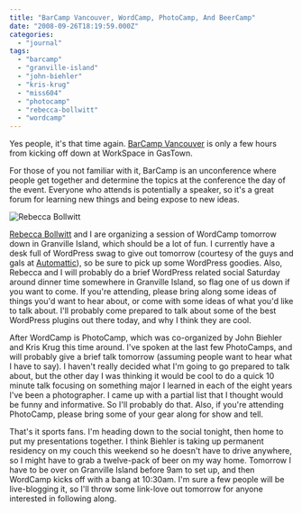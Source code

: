 ```yaml
---
title: "BarCamp Vancouver, WordCamp, PhotoCamp, And BeerCamp"
date: "2008-09-26T18:19:59.000Z"
categories: 
  - "journal"
tags: 
  - "barcamp"
  - "granville-island"
  - "john-biehler"
  - "kris-krug"
  - "miss604"
  - "photocamp"
  - "rebecca-bollwitt"
  - "wordcamp"
---
```


Yes people, it's that time again. [BarCamp Vancouver](http://barcamp.org/BarCampVancouver2008) is only a few hours from kicking off down at WorkSpace in GasTown.

For those of you not familiar with it, BarCamp is an unconference where people get together and determine the topics at the conference the day of the event. Everyone who attends is potentially a speaker, so it's a great forum for learning new things and being expose to new ideas.

![Rebecca Bollwitt](http://farm2.static.flickr.com/1087/1165392540_e0834fbfee.jpg?v=0)

[Rebecca Bollwitt](http://miss604.com) and I are organizing a session of WordCamp tomorrow down in Granville Island, which should be a lot of fun. I currently have a desk full of WordPress swag to give out tomorrow (courtesy of the guys and gals at [Automattic](http://automattic.com)), so be sure to pick up some WordPress goodies. Also, Rebecca and I will probably do a brief WordPress related social Saturday around dinner time somewhere in Granville Island, so flag one of us down if you want to come. If you're attending, please bring along some ideas of things you'd want to hear about, or come with some ideas of what you'd like to talk about. I'll probably come prepared to talk about some of the best WordPress plugins out there today, and why I think they are cool.

After WordCamp is PhotoCamp, which was co-organized by John Biehler and Kris Krug this time around. I've spoken at the last few PhotoCamps, and will probably give a brief talk tomorrow (assuming people want to hear what I have to say). I haven't really decided what I'm going to go prepared to talk about, but the other day I was thinking it would be cool to do a quick 10 minute talk focusing on something major I learned in each of the eight years I've been a photographer. I came up with a partial list that I thought would be funny and informative. So I'll probably do that. Also, if you're attending PhotoCamp, please bring some of your gear along for show and tell.

That's it sports fans. I'm heading down to the social tonight, then home to put my presentations together. I think Biehler is taking up permanent residency on my couch this weekend so he doesn't have to drive anywhere, so I might have to grab a twelve-pack of beer on my way home. Tomorrow I have to be over on Granville Island before 9am to set up, and then WordCamp kicks off with a bang at 10:30am. I'm sure a few people will be live-blogging it, so I'll throw some link-love out tomorrow for anyone interested in following along.
